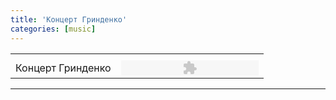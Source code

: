 ```yaml
---
title: 'Концерт Гринденко'
categories: [music]
---
```

<table class="music">
    <tr>
        <th></th>
        <th></th>
    </tr>
    <tr>
        <td>Концерт Гринденко</td>
        <td>
            <object data="/assets/player.swf" height="24" type="application/x-shockwave-flash" width="220">
                <param name="movie" value="http://sistema-gallery.ru/player.swf">
                <param name="flashvars" value="noinfo=yes&amp;bg=ffffff&amp;soundFile=http://b.mias.co/lift-music/12-10-25%20Grindenko.mp3">
                <param name="quality" value="high">
                <param name="menu" value="false">
                <param name="wmode" value="transparent">
            </object>
        </td>
    </tr>
</table>

---
